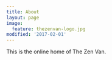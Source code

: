 ```yaml
---
title: About
layout: page
image:
  feature: thezenvan-logo.jpg
modified: '2017-02-01'
---
```


This is the online home of The Zen Van.